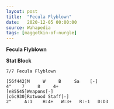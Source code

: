 ```yaml
---
layout: post
title:  "Fecula Flyblown"
date:   2020-12-05 00:00:00
source: Wahapedia
tags: [maggotkin-of-nurgle]
---
```


**Fecula Flyblown**

**Stat Block**
```
7/7 Fecula Flyblown
```

```
[56f442]M     W     B     Sa    [-]
4"    7     8     4+    
[e85545]Weapons[-]
[c6c930]Rotwood Staff[-]
2"     A:1    H:4+   W:3+   R:-1   D:D3  
```
    